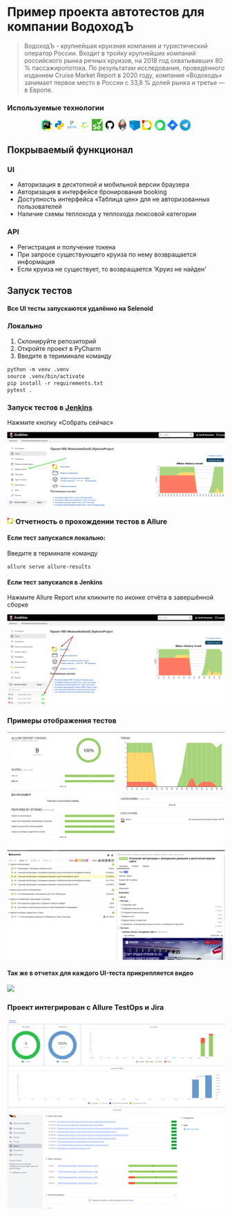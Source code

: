 # Пример проекта автотестов для компании ВодоходЪ
> ВодоходЪ - крупнейшая круизная компания и туристический 
> оператор России. Входит в тройку крупнейших компаний
> российского рынка речных круизов,
> на 2018 год охватывавших 80 % пассажиропотока.
> По результатам исследования, проведённого изданием
> Cruise Market Report в 2020 году, компания «Водоходъ»
> занимает первое место в России с 33,8 % долей рынка
> и третье — в Европе. 

### Используемые технологии
<p  align="center">
  <code><img width="5%" title="Pycharm" src="images/logo/pycharm.png"></code>
  <code><img width="5%" title="Python" src="images/logo/python.png"></code>
  <code><img width="5%" title="Pytest" src="images/logo/pytest.png"></code>
  <code><img width="5%" title="Selene" src="images/logo/selene.png"></code>
  <code><img width="5%" title="Selenium" src="images/logo/selenium.png"></code>
  <code><img width="5%" title="GitHub" src="images/logo/github.png"></code>
  <code><img width="5%" title="Jenkins" src="images/logo/jenkins.png"></code>
  <code><img width="5%" title="Selenoid" src="images/logo/selenoid.png"></code>
  <code><img width="5%" title="Allure Report" src="images/logo/allure_report.png"></code>
  <code><img width="5%" title="Allure TestOps" src="images/logo/allure_testops.png"></code>
  <code><img width="5%" title="Jira" src="images/logo/jira.png"></code>
  <code><img width="5%" title="Telegram" src="images/logo/tg.png"></code>
</p>

## Покрываемый функционал
### UI
- Авторизация в десктопной и мобильной версии браузера
- Авторизация в интерфейсе бронирования booking
- Доступность интерфейса «Таблица цен» для не авторизованных пользователей
- Наличие схемы теплохода у теплохода люксовой категории

### API
- Регистрация и получение токена
- При запросе существующего круиза по нему возвращается информация
- Если круиза не существует, то возвращается 'Круиз не найден'

## Запуск тестов
#### Все UI тесты запускаются удалённо на Selenoid

### Локально
1. Склонируйте репозиторий
2. Откройте проект в PyCharm
3. Введите в териминале команду
``` 
python -m venv .venv
source .venv/bin/activate
pip install -r requirements.txt
pytest .
```

### Запуск тестов в [Jenkins](https://jenkins.autotests.cloud/job/005-MoiseenkoDaniil_DiplomaProject/)
Нажмите кнопку «Собрать сейчас»
<p><img src="images/screenschot/jenkins_job.png"></p>

### <img width="3%" title="Allure Report" src="images/logo/allure_report.png"> Отчетность о прохождении тестов в Allure
#### Если тест запускался локально:
Введите в терминале команду 
```
allure serve allure-results
``` 
#### Если тест запускался в Jenkins
Нажмите Allure Report или кликните по иконке отчёта в завершённой сборке
<p><img title="Jenkins_Allure" src="images/screenschot/jenkins_allure.png"></p>

### Примеры отображения тестов
<img title="Allure_Report" src="images/screenschot/Allure Report.png">
<img title="Allure_Example_Report" src="images/screenschot/allure_example_report_01.png">

#### Так же в отчетах для каждого UI-теста прикрепляется видео
<img src="images/screenschot/video_test_allure.gif">

### Проект интегрирован с Allure TestOps и Jira
<img title="Allure_TestOps" src="images/screenschot/allure_testops.png">
<img title="Jira" src="images/screenschot/Jira.png">